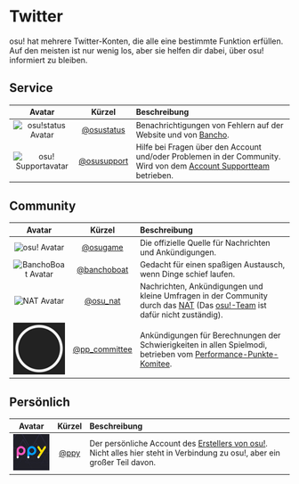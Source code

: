 # Twitter

osu! hat mehrere Twitter-Konten, die alle eine bestimmte Funktion erfüllen. Auf den meisten ist nur wenig los, aber sie helfen dir dabei, über osu! informiert zu bleiben.

## Service

| Avatar | Kürzel | Beschreibung |
| :-: | :-: | :-- |
| ![osu!status Avatar](img/osustatus.jpg) | [@osustatus](https://twitter.com/osustatus) | Benachrichtigungen von Fehlern auf der Website und von [Bancho](/wiki/Bancho_(server)). |
| ![osu! Supportavatar](img/osusupport.jpg) | [@osusupport](https://twitter.com/osusupport) | Hilfe bei Fragen über den Account und/oder Problemen in der Community. Wird von dem [Account Supportteam](/wiki/People/Account_support_team) betrieben. |

## Community

| Avatar | Kürzel | Beschreibung |
| :-: | :-: | :-- |
| ![osu! Avatar](img/osugame.jpg) | [@osugame](https://twitter.com/osugame) | Die offizielle Quelle für Nachrichten und Ankündigungen. |
| ![BanchoBoat Avatar](img/banchoboat.jpg) | [@banchoboat](https://twitter.com/banchoboat) | Gedacht für einen spaßigen Austausch, wenn Dinge schief laufen. |
| ![NAT Avatar](img/osu_nat.png) | [@osu_nat](https://twitter.com/osu_nat) | Nachrichten, Ankündigungen und kleine Umfragen in der Community durch das [NAT](/wiki/People/Nomination_Assessment_Team) (Das [osu!-Team](/wiki/People/osu!_team) ist dafür nicht zuständig). |
| ![Avatar des pp-Komitees](img/ppcommittee.png) | [@pp_committee](https://twitter.com/pp_committee) | Ankündigungen für Berechnungen der Schwierigkeiten in allen Spielmodi, betrieben vom [Performance-Punkte-Komitee](/wiki/People/Performance_Points_Committee). |

## Persönlich

| Avatar | Kürzel | Beschreibung |
| :-: | :-: | :-- |
| ![Dean Herbert Avatar](img/ppy.jpg?2) | [@ppy](https://twitter.com/ppy) | Der persönliche Account des [Erstellers von osu!](/wiki/People/peppy). Nicht alles hier steht in Verbindung zu osu!, aber ein großer Teil davon. |

